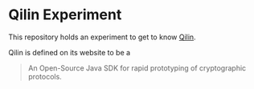 Qilin Experiment
================

This repository holds an experiment to get to know
[Qilin](http://qilin.seas.harvard.edu/ "Homepage for Qilin").

Qilin is defined on its website to be a

> An Open-Source Java SDK for rapid prototyping of cryptographic
> protocols.

